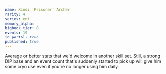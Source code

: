 ```yaml
---
name: Xindi 'Prisoner' Archer
rarity: 4
series: ent
memory_alpha:
bigbook_tier: 8
events: 19
in_portal: true
published: true
---
```


Average or better stats that we'd welcome in another skill set. Still, a strong DIP base and an event count that's suddenly started to pick up will give him some cryo use even if you're no longer using him daily.
